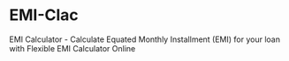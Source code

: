 # EMI-Clac
EMI Calculator - Calculate Equated Monthly Installment (EMI) for your loan with Flexible EMI Calculator Online
